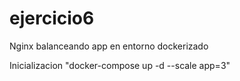 # ejercicio6
Nginx balanceando app en entorno dockerizado

Inicializacion 
"docker-compose up -d --scale app=3"
